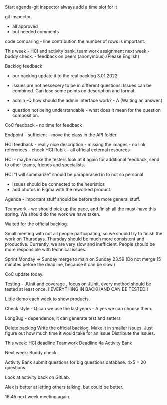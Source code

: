 

Start
agenda-git inspector always add a time slot for it

git inspector

- all approved
- but needed comments

code comparing - line contribution the number of rows is important.

This week - HCI and activity bank, team work assignment
next week - buddy check. - feedback on peers (anonymous).(Please English)

Backlog feedback 
- our backlog update it to the real backlog 3.01.2022
- issues are not nessecery to be in different questions. Issues can be combined. Can lose some points on description and format.

- admin -Q how should the admin interface work? - A (Waiting an answer.)

- question not being understandable - what does it mean for the question composition.

CoC feedback - no time for feedback

Endpoint  - sufficient - move the class in the API folder.

HCI feedback - really nice description
                - missing the images
                - no link
references - check HCI Rubik - all official external resources

HCI - maybe make the testers  look at it again for additional feedback, send to other teams, friends and specialists.

HCI "I will summarize" should be paraphrased  in to not so personal
 - issues should be connected to the heuristics 
 - add photos in Figma with the reworked product.

Agenda - important stuff should be before the more general stuff.

Teamwork - we should pick up the pace, and finish all the must-have this spring. We should do the work we have taken.

Waited for the official backlog. 

Small meeting with not all people participating, so we should try to finish the work on Thursdays.
Thursday should be much more consistent and productive. Currently, we are very slow and inefficient.
People should be more responsible with technical issues.

Sprint  Monday -> Sunday merge to main  on Sunday 23.59 (Do not merge 15 minutes before the deadline, because it can be slow.)

CoC update today.


Testing - JUnit and coverage , focus on JUnit, every method should be tested at least once.
!!EVERYTHING IN BACKHAND CAN BE TESTED!!

Little demo  each week to show products.

Check style - Q can we use the last years - A yes we can choose them.

LongBug - dependence, it can generate  test and setters

Delete backlog
Write the official backlog.
Make it in smaller issues.
Just figure out how much time it would take for an issue
Distribute the issues.


This week:
HCI deadline
Teamwork Deadline 4a
Activity Bank

Next week:
Buddy check


Activity Bank submit questions for big questions database. 4x5 = 20 questions.

Look at activity back on GitLab.

Alex is better at letting others talking, but could be better.

16:45 next week meeting again.

